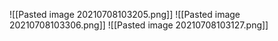 
![[Pasted image 20210708103205.png]]
![[Pasted image 20210708103306.png]]
![[Pasted image 20210708103127.png]]